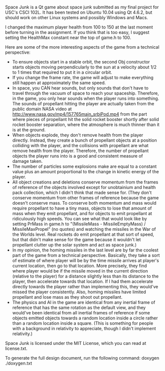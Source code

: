 Space Junk is a Qt game about space junk submitted as my final project for USC's CSCI 102L. It has been tested on Ubuntu 10.04 using Qt 4.6.2, but should work on other Linux systems and possibly Windows and Macs.

I changed the maximum player health from 100 to 150 at the last moment before turning in the assignment. If you think that is too easy, I suggest setting the HealthMax constant near the top of game.h to 100.

Here are some of the more interesting aspects of the game from a technical perspective:

- To ensure objects start in a stable orbit, the second Obj constructor starts objects moving perpendicularly to the sun at a velocity about 1/2 to 1 times that required to put it in a circular orbit.
- If you change the frame rate, the game will adjust to make everything still happen at approximately the same speed.
- In space, you CAN hear sounds, but only sounds that don't have to travel through the vacuum of space to reach your spaceship. Therefore, in the game, you only hear sounds when the player runs into something. The sounds of propellant hitting the player are actually taken from the public domain NASA video at http://www.nasa.gov/mp4/157765main_srbiPod.mp4 from the part where pieces of propellant hit the solid rocket booster shortly after solid rocket booster separation, where the atmosphere is much thinner than it is at the ground.
- When objects explode, they don't remove health from the player directly. Instead, they create a bunch of propellant objects at a position colliding with the player, and the collisions with propellant are what remove health from the player. Therefore, the number of propellant objects the player runs into is a good and consistent measure of damage taken.
- The number of particles some explosions make are equal to a constant value plus an amount proportional to the change in kinetic energy of the player.
- All object creations and deletions conserve momentum from the frames of reference of the objects involved except for unobtainium and health pack collection, which I didn't think that made sense for. (They don't conserve momentum from other frames of reference because the game doesn't conserve mass. To conserve both momentum and mass would require propellant to have a tiny mass, objects to lose that amount of mass when they emit propellant, and for objects to emit propellant at ridiculously high speeds. You can see what that would look like by setting PrMass in game.h to "(MissileMass - MissileEmptyMass) / MissileMaxPropel" (no quotes) and watching the missiles in the War of the Worlds level. Real rockets do emit propellant at that sort of speed, but that didn't make sense for the game because it wouldn't let propellant clutter up the solar system and act as space junk.)
- In my opinion, the homing missiles in the last level are by far the coolest part of the game from a technical perspective. Basically, they take a sort of estimate of where player will be by the time missile arrives at player's current location, then go to that location. More precisely, they find where player would be if the missile moved in the current direction (relative to the player) for a distance slightly less than its distance to the player, then accelerate towards that location. If I had them accelerate directly towards the player rather than implementing this, they would've missed the player consistently. Also, homing missiles have limited propellant and lose mass as they shoot out propellant.
- The physics and AI in the game are identical from any inertial frame of reference that has the same rotation as the default view, and they would've been identical from all inertial frames of reference if some objects emitted objects towards a random location inside a circle rather than a random location inside a square. (This is something for people with a background in relativity to appreciate, though I didn't implement relativity.)

Space Junk is licensed under the MIT License, which you can read at license.txt.

To generate the full design document, run the following command:
doxygen ./doxygen.txt
